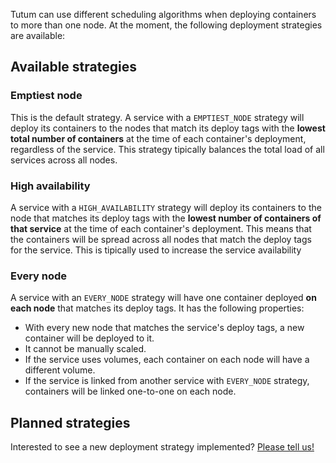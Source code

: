 Tutum can use different scheduling algorithms when deploying containers to more than one node. At the moment, the following deployment strategies are available:


## Available strategies

### Emptiest node

This is the default strategy. A service with a `EMPTIEST_NODE` strategy will deploy its containers to the nodes that match its deploy tags with the **lowest total number of containers** at the time of each container's deployment, regardless of the service. This strategy tipically balances the total load of all services across all nodes.


### High availability

A service with a `HIGH_AVAILABILITY` strategy will deploy its containers to the node that matches its deploy tags with the **lowest number of containers of that service** at the time of each container's deployment. This means that the containers will be spread across all nodes that match the deploy tags for the service. This is tipically used to increase the service availability


### Every node

A service with an `EVERY_NODE` strategy will have one container deployed **on each node** that matches its deploy tags. It has the following properties:

* With every new node that matches the service's deploy tags, a new container will be deployed to it. 
* It cannot be manually scaled.
* If the service uses volumes, each container on each node will have a different volume.
* If the service is linked from another service with `EVERY_NODE` strategy, containers will be linked one-to-one on each node.


## Planned strategies

Interested to see a new deployment strategy implemented? [Please tell us!](https://support.tutum.co/support/discussions/forums/5000044393)